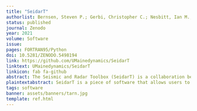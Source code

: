 ```yaml
---
title: "SeidarT"
authorlist: Bernsen, Steven P.; Gerbi, Christopher C.; Nesbitt, Ian M.; Hill, Ann; Vel, Senthil; Christianson, Knut; Campbell, Seth W.;  Hills, Ben
status: published
journal: Zenodo
year: 2021
volume: Software
issue:
pages: FORTRAN95/Python
doi: 10.5281/ZENODO.5498194
link: https://github.com/UMainedynamics/SeidarT
linktext: UMainedynamics/SeidarT
linkicon: fab fa-github
abstract: The Seismic and Radar Toolbox (SeidarT) is a collaboration between the Universities of Maine and Washington to provide an open source platform for forward modeling elastic (seismic) and electromagnetic (radar) wave propagation. The major objective of the project is to easily and quickly implement isotropic and anisotropic complex geometries and/or velocity structures to investigate, and plan field campaigns to image local and regional subsurface structure, particularly for the cryosphere. Larger problems require the curvature of the Earth to be taken into consideration.
plaintextabstract: SeidarT is a piece of software that allows users to mathematically model the interactions between electromagnetic and seismic waves and various liquid and solid substances. This is particularly useful when a user wants to establish evidence that a given survey site has a particular set of properties and geometries.
tags: software
banner: assets/banners/tarn.jpg
template: ref.html
---
```



